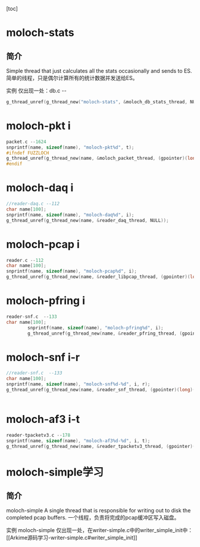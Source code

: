 [toc]
# moloch-stats
## 简介
Simple thread that just calculates all the stats occasionally and sends to ES.
简单的线程，只是偶尔计算所有的统计数据并发送给ES。

实例
仅出现一处：db.c --
```c
g_thread_unref(g_thread_new("moloch-stats", &moloch_db_stats_thread, NULL));
```

# moloch-pkt i
```c
packet.c --1624
snprintf(name, sizeof(name), "moloch-pkt%d", t);
#ifndef FUZZLOCH
g_thread_unref(g_thread_new(name, &moloch_packet_thread, (gpointer)(long)t));
#endif
```

# moloch-daq i
```c
//reader-daq.c --112
char name[100];
snprintf(name, sizeof(name), "moloch-daq%d", i);
g_thread_unref(g_thread_new(name, &reader_daq_thread, NULL));
```

# moloch-pcap i
```c
reader.c --112
char name[100];
snprintf(name, sizeof(name), "moloch-pcap%d", i);
g_thread_unref(g_thread_new(name, &reader_libpcap_thread, (gpointer)(long)i));
```

# moloch-pfring i
```c
reader-snf.c  --133
char name[100];
        snprintf(name, sizeof(name), "moloch-pfring%d", i);
        g_thread_unref(g_thread_new(name, &reader_pfring_thread, (gpointer)(long)i));
```

# moloch-snf i-r
```c
//reader-snf.c  --133
char name[100];
snprintf(name, sizeof(name), "moloch-snf%d-%d", i, r);
g_thread_unref(g_thread_new(name, &reader_snf_thread, (gpointer)(long)(i | r << 8)));
  
```
# moloch-af3 i-t
```c
reader-tpacketv3.c --178
snprintf(name, sizeof(name), "moloch-af3%d-%d", i, t);
g_thread_unref(g_thread_new(name, &reader_tpacketv3_thread, (gpointer)(long)i));

```

# moloch-simple学习
## 简介
moloch-simple
A single thread that is responsible for writing out to disk the completed pcap buffers.
一个线程，负责将完成的pcap缓冲区写入磁盘。

实例
moloch-simple 仅出现一处，在writer-simple.c中的writer_simple_init中：
[[Arkime源码学习-writer-simple.c#writer_simple_init]]















